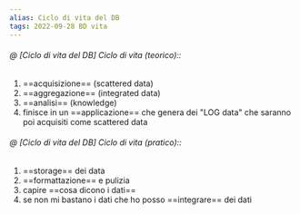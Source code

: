 ```yaml
---
alias: Ciclo di vita del DB
tags: 2022-09-28 BD vita
---
```


###### @ [Ciclo di vita del DB] Ciclo di vita (teorico)::
1. ==acquisizione== (scattered data)
2. ==aggregazione== (integrated data)
3. ==analisi== (knowledge)
4. finisce in un ==applicazione== che genera dei "LOG data" che saranno poi acquisiti come scattered data
<!--ID: 1670236971113-->


###### @ [Ciclo di vita del DB] Ciclo di vita (pratico)::
1. ==storage== dei data
2. ==formattazione== e pulizia
3. capire ==cosa dicono i dati==
4. se non mi bastano i dati che ho posso ==integrare== dei dati
<!--ID: 1670236971118-->
